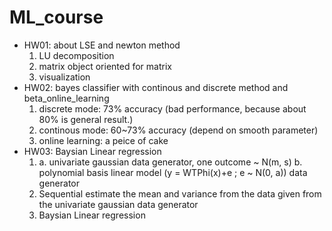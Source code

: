 # ML_course
- HW01: about LSE and newton method
    1.  LU decomposition
    2.  matrix object oriented for matrix
    3.  visualization
- HW02: bayes classifier with continous and discrete method and beta_online_learning
    1. discrete mode: 73% accuracy (bad performance, because about 80% is general result.)
    2. continous mode: 60~73% accuracy (depend on smooth parameter)
    3. online learning: a peice of cake
- HW03: Baysian Linear regression
    1. a. univariate gaussian data generator, one outcome ~ N(m, s)
       b. polynomial basis linear model (y = WTPhi(x)+e ; e ~ N(0, a)) data generator
    2. Sequential estimate the mean and variance from the data given from the univariate gaussian data generator
    3. Baysian Linear regression
    
 
